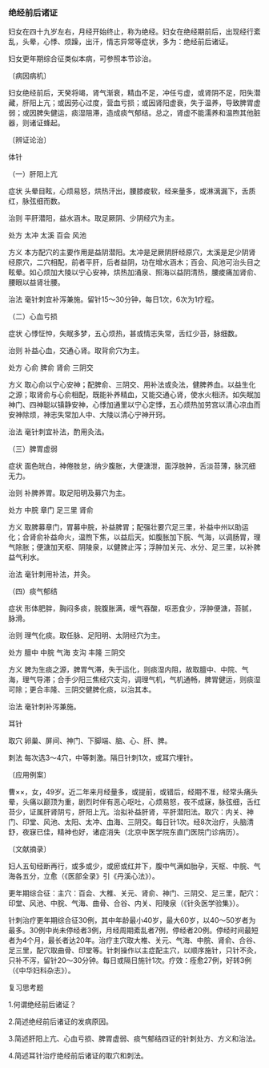 ### 绝经前后诸证

妇女在四十九岁左右，月经开始终止，称为绝经。妇女在绝经期前后，出现经行紊乱，头晕，心悸、烦躁，出汗，情志异常等症状，多为：绝经前后诸证。

妇女更年期综合征类似本病，可参照本节诊治。

〔病因病机〕

妇女绝经前后，天癸将竭，肾气渐衰，精血不足，冲任亏虚，或肾阴不足，阳失潜藏，肝阳上亢；或因劳心过度，营血亏损；或因肾阳虚衰，失于温养，导致脾胃虚弱；或因脾失健运，痰湿阻滞，造成痰气郁结。总之，肾虚不能濡养和温煦其他脏器，则诸证蜂起。

〔辨证论治〕

体针

（一）肝阳上亢

症状  头晕目眩，心烦易怒，烘热汗出，腰膝痠软，经来量多，或淋漓漏下，舌质红，脉弦细而数。

治则  平肝潜阳，益水涵木。取足厥阴、少阴经穴为主。

处方  太冲  太溪  百会  风池

方义  本方配穴的主要作用是益阴潜阳。太冲是足厥阴肝经原穴，太溪是足少阴肾经原穴，二穴相配，前者平肝，后者益阴，功在增水涵木；百会、风池可治头目之眩晕。如心烦加大陵以宁心安神，烘热加涌泉、照海以益阴清热，腰痠痛加肾俞、腰眼以益肾壮腰。

治法  毫针刺宜补泻兼施。留针15～30分钟，每日1次，6次为1疗程。

（二）心血亏损

症状  心悸怔忡，失眠多梦，五心烦热，甚或情志失常，舌红少苔，脉细数。

治则  补益心血，交通心肾。取背俞穴为主。

处方  心俞  脾俞  肾俞  三阴交

方义  取心俞以宁心安神；配脾俞、三阴交、用补法或灸法，健脾养血。以益生化之源；取肾俞与心俞相配，既能补养精血，又能交通心肾，使水火相济。如失眠加神门、四神聪以镇静安神，心悸加通里以宁心定悸，五心烦热加劳宫以清心凉血而安神除烦，神志失常加人中、大陵以清心宁神开窍。

治法  毫针刺宜补法，酌用灸法。

（三）脾胃虚弱

症状  面色㿠白，神倦肢怠，纳少腹胀，大便溏泄，面浮肢肿，舌淡苔薄，脉沉细无力。

治则  补脾养胃。取足阳明及募穴为主。

处方  中脘  章门  足三里  肾俞

方义  取脾募章门，胃募中脘，补益脾胃；配强壮要穴足三里，补益中州以助运化；合肾俞补益命火，温煦下焦，以益后天。如腹胀加下脘、气海，以调肠胃，理气除胀；便溏加天枢、阴陵泉，以健脾止泻；浮肿加关元、水分、足三里，以补脾益气利水。

治法  毫针刺用补法，并灸。

（四）痰气郁结

症状  形体肥胖，胸闷多痰，脘腹胀满，嗳气吞酸，呕恶食少，浮肿便溏，苔腻，脉滑。

治则  理气化痰。取任脉、足阳明、太阴经穴为主。

处方  膻中  中脘  气海  支沟  丰隆  三阴交

方义  脾为生痰之源，脾胃气滞，失于运化，则痰湿内阻，故取膻中、中院、气海，理气导滞；合手少阳三焦经穴支沟，调理气机，气机通畅，脾胃健运，则痰湿可除；更合丰隆、三阴交健脾化痰，以治其本。

治法  毫针刺补泻兼施。

耳针

取穴  卵巢、屏间、神门、下脚端、脑、心、肝、脾。

刺法  每次选3～4穴，中等刺激。隔日针刺1次，或耳穴埋针。

〔应用例案〕

曹××，女，49岁。近二年来月经量多，或提前，或错后，经期不准，经常头痛头晕，头痛以巅顶为重，剧烈时伴有恶心呕吐，心烦易怒，夜不成寐，脉弦细，舌红苔少，证属肝肾阴亏，肝阳上亢。治拟补益肝肾，平肝潜阳法。取穴：内关、神门、印堂、风池、太阳、太冲、血海、三阴交。每日针1次。经8次治疗，头脑清舒，夜寐已佳，精神也好，诸症消失（北京中医学院东直门医院门诊病历）。

〔文献摘录〕

妇人五旬经断再行，或多或少，或瘀或红并下，腹中气满如胎孕，天枢、中脘、气海各五分，立愈（《医部全录》引《丹溪心法》）。

更年期综合征：主穴：百会、大椎、关元、肾俞、神门、三阴交、足三里，配穴：印堂、风池、中脘、气海、曲骨、合谷、内关、阳陵泉（《针灸医学验集》）。

针刺治疗更年期综合征30例，其中年龄最小40岁，最大60岁，以40～50岁者为最多。30例中尚未停经者3例，月经周期紊乱者7例，停经者20例。停经时间最短者为4个月，最长者达20年。治疗主穴取大椎、关元、气海、中脘、肾俞、合谷、足三里，配穴取曲骨、印堂等。针刺操作以主症配主穴，以顺序施针，只针不灸，只补不泻，留针20～30分钟。每日或隔日施针1次。疗效：痊愈27例，好转3例（《中华妇科杂志》）。

复习思考题

1.何谓绝经前后诸证？

2.简述绝经前后诸证的发病原因。

3.简述肝阳上亢、心血亏损、脾胃虚弱、痰气郁结四证的针刺处方、方义和治法。

4.简述耳针治疗绝经前后诸证的取穴和刺法。
